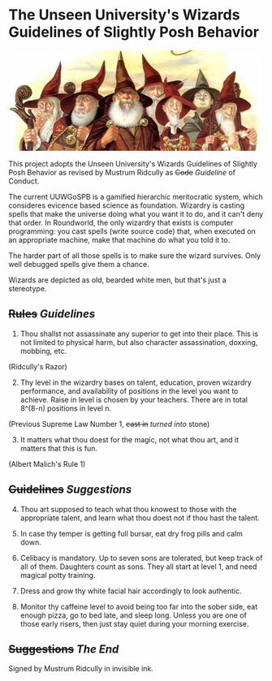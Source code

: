 # The Unseen University's Wizards Guidelines of Slightly Posh Behavior

![Wizards](wizards.jpg)

This project adopts the Unseen University's Wizards Guidelines of Slightly
Posh Behavior as revised by Mustrum Ridcully as ~~Code~~ _Guideline_ of
Conduct.

The current UUWGoSPB is a gamified hierarchic meritocratic system, which
consideres evicence based science as foundation.  Wizardry is casting spells
that make the universe doing what you want it to do, and it can't deny that
order.  In Roundworld, the only wizardry that exists is computer programming:
you cast spells (write source code) that, when executed on an appropriate
machine, make that machine do what you told it to.

The harder part of all those spells is to make sure the wizard survives.  Only
well debugged spells give them a chance.

Wizards are depicted as old, bearded white men, but that's just a stereotype.

## <s>Rules</s> _Guidelines_

1. Thou shallst not assassinate any superior to get into their place. This is
   not limited to physical harm, but also character assassination, doxxing,
   mobbing, etc.

(Ridcully's Razor)

2. Thy level in the wizardry bases on talent, education, proven wizardry
   performance, and availability of positions in the level you want to
   achieve. Raise in level is chosen by your teachers. There are in total
   8^(8-n) positions in level n.

(Previous Supreme Law Number 1, <s>cast in</s> _turned into_ stone)

3. It matters what thou doest for the magic, not what thou art, and it matters
   that this is fun.

(Albert Malich's Rule 1)

## <s>Guidelines</s> _Suggestions_

4. Thou art supposed to teach what thou knowest to those with the appropriate
   talent, and learn what thou doest not if thou hast the talent.

5. In case thy temper is getting full bursar, eat dry frog pills and calm
   down.

6. Celibacy is mandatory.  Up to seven sons are tolerated, but keep track of
   all of them.  Daughters count as sons.  They all start at level 1, and need
   magical potty training.

7. Dress and grow thy white facial hair accordingly to look authentic.

8. Monitor thy caffeine level to avoid being too far into the sober side, eat
   enough pizza, go to bed late, and sleep long.  Unless you are one of those
   early risers, then just stay quiet during your morning exercise.

## <s>Suggestions</s> _The End_

Signed by Mustrum Ridcully in invisible ink.
